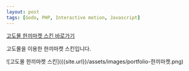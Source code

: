 ```yaml
---
layout: post
tags: [Godo, PHP, Interactive motion, Javascript]
---
```


<div class="text-area">
    <a href="http://sampleimarketing234.godomall.com/" target="_blank">고도몰 한끼마켓 스킨 바로가기</a>
    <p class="info">
        고도몰을 이용한 한끼마켓 스킨입니다.
    </p>
</div>
![고도몰 한끼마켓 스킨]({{site.url}}/assets/images/portfolio-한끼마켓.png)